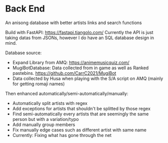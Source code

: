 # Back End
 An anisong database with better artists links and search functions

Build with FastAPI: https://fastapi.tiangolo.com/
Currently the API is just taking datas from JSONs, however I do have an SQL database design in mind.

Database source: 
- Expand Library from AMQ: https://animemusicquiz.com/
- MugiBotDatabase: Data collected from in game as well as Ranked pastebins. https://github.com/CarrC2021/MugiBot
- Data collected by Husa when playing with the S/A script on AMQ (mainly for getting romaji names)

Then enhanced automatically/semi-automatically/manually:
- Automatically split artists with regex
- Add exceptions for artists that shouldn't be splitted by those regex
- Find semi-automatically every artists that are seemingly the same person but with a variation/typo
- Add manually group members
- Fix manually edge cases such as different artist with same name
- Currently: Fixing what has gone through the net